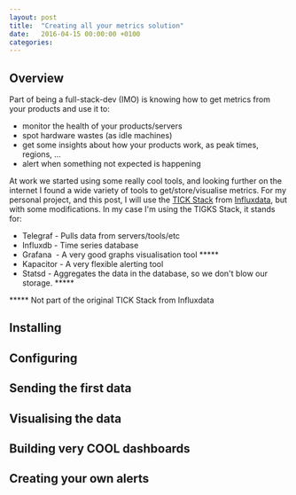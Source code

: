 ```yaml
---
layout: post
title:  "Creating all your metrics solution"
date:   2016-04-15 00:00:00 +0100
categories:
---
```


## Overview

Part of being a full-stack-dev (IMO) is knowing how to get metrics from your products and use it to:

*   monitor the health of your products/servers
*   spot hardware wastes (as idle machines)
*   get some insights about how your products work, as peak times, regions, ...
*   alert when something not expected is happening

At work we started using some really cool tools, and looking further on the internet I found a wide variety of tools to get/store/visualise metrics. For my personal project, and this post, I will use the [TICK Stack](https://influxdata.com/time-series-platform/) from [Influxdata](https://influxdata.com/), but with some modifications. In my case I'm using the TIGKS Stack, it stands for:

*   Telegraf - Pulls data from servers/tools/etc
*   Influxdb - Time series database
*   Grafana  - A very good graphs visualisation tool *****
*   Kapacitor - A very flexible alerting tool
*   Statsd - Aggregates the data in the database, so we don't blow our storage. *****

***** Not part of the original TICK Stack from Influxdata

## Installing

## Configuring

## Sending the first data

## Visualising the data

## Building very COOL dashboards

## Creating your own alerts
